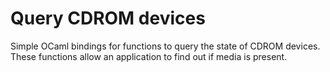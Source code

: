 Query CDROM devices
===================

Simple OCaml bindings for functions to query the state of CDROM devices.
These functions allow an application to find out if media is present.

